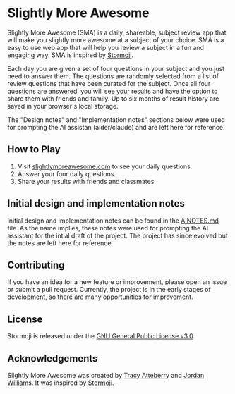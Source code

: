 # Slightly More Awesome

Slightly More Awesome (SMA) is a daily, shareable, subject review app that will
make you slightly more awesome at a subject of your choice. SMA is a easy to use
web app that will help you review a subject in a fun and engaging way. SMA is
inspired by [Stormoji](https://stormoji.com).

Each day you are given a set of four questions in your subject and you just need
to answer them. The questions are randomly selected from a list of review questions
that have been curated for the subject. Once all four questions are answered, you
will see your results and have the option to share them with friends and family.
Up to six months of result history are saved in your browser's local storage.

The "Design notes" and "Implementation notes" sections below were used for
prompting the AI assistan (aider/claude) and are left here for reference.

## How to Play

1. Visit [slightlymoreawesome.com](https://slightlymoreawesome.com) to see your daily questions.
2. Answer your four daily questions.
3. Share your results with friends and classmates.

## Initial design and implementation notes

Initial design and implementation notes can be found in the [AINOTES.md](AINOTES.md)
file. As the name implies, these notes were used for prompting the AI assistant for
the intial draft of the project. The project has since evolved but the notes are
left here for reference.

## Contributing

If you have an idea for a new feature or improvement, please open an issue or
submit a pull request.  Currently, the project is in the early stages of
development, so there are many opportunities for improvement.

## License

Stormoji is released under the [GNU General Public License v3.0](LICENSE.md).

## Acknowledgements

Slightly More Awesome was created by [Tracy Atteberry](https://tracyatteberry.com)
and [Jordan Williams](https://www.linkedin.com/in/jordan-williams-1b87a322/).
It was inspired by [Stormoji](https://stormoji.com).

